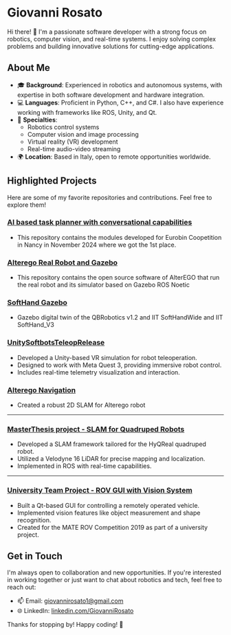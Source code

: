# Giovanni Rosato

Hi there! 👋 I'm a passionate software developer with a strong focus on robotics, computer vision, and real-time systems. I enjoy solving complex problems and building innovative solutions for cutting-edge applications.

## About Me

- 🎓 **Background**: Experienced in robotics and autonomous systems, with expertise in both software development and hardware integration.
- 💻 **Languages**: Proficient in Python, C++, and C#. I also have experience working with frameworks like ROS, Unity, and Qt.
- 🤖 **Specialties**:
  - Robotics control systems
  - Computer vision and image processing
  - Virtual reality (VR) development
  - Real-time audio-video streaming 
- 🌍 **Location**: Based in Italy, open to remote opportunities worldwide.

## Highlighted Projects

Here are some of my favorite repositories and contributions. Feel free to explore them!

### [AI based task planner with conversational capabilities](https://github.com/MissingSignal/Eurobin-Coopetition.git)
- This repository contains the modules developed for Eurobin Coopetition in Nancy in November 2024 where we got the 1st place.
  
### [Alterego Real Robot and Gazebo](https://github.com/NMMI/AlterEgo)
- This repository contains the open source software of AlterEGO that run the real robot and its simulator based on Gazebo ROS Noetic
  
### [SoftHand Gazebo](https://github.com/NMMI/SoftHand-Plugin)
- Gazebo digital twin of the QBRobotics v1.2 and IIT SoftHandWide and IIT SoftHand_V3
  
### [UnitySoftbotsTeleopRelease](https://github.com/IIT-SoftBots/UnitySoftbotsTeleopRelease)
- Developed a Unity-based VR simulation for robot teleoperation.
- Designed to work with Meta Quest 3, providing immersive robot control.
- Includes real-time telemetry visualization and interaction.

### [Alterego Navigation](https://github.com/IIT-SoftBots/alterego_navigation.git)
- Created a robust 2D SLAM for Alterego robot 
  
---
### [MasterThesis project - SLAM for Quadruped Robots](https://github.com/GianniRos/master_thesis_3Dslam.git)
- Developed a SLAM framework tailored for the HyQReal quadruped robot.
- Utilized a Velodyne 16 LiDAR for precise mapping and localization.
- Implemented in ROS with real-time capabilities.
---
### [University Team Project - ROV GUI with Vision System](https://github.com/GianniRos/guiPoliTOcean.git)
- Built a Qt-based GUI for controlling a remotely operated vehicle.
- Implemented vision features like object measurement and shape recognition.
- Created for the MATE ROV Competition 2019 as part of a university project.



## Get in Touch

I'm always open to collaboration and new opportunities. If you're interested in working together or just want to chat about robotics and tech, feel free to reach out:

- 📫 Email: [giovannirosato1@gmail.com](mailto:giovannirosato1@gmail.com)
- 🌐 LinkedIn: [linkedin.com/GiovanniRosato](https://www.linkedin.com/in/giovanni-rosato-6284bb161/)

Thanks for stopping by! Happy coding! 🚀

